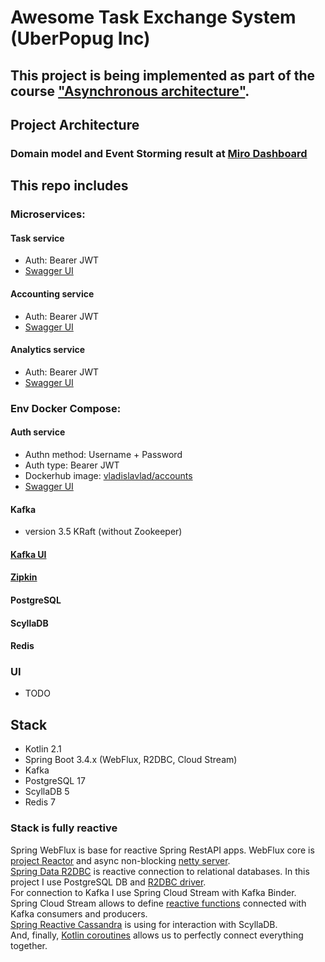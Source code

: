 # Awesome Task Exchange System (UberPopug Inc) 


## This project is being implemented as part of the course ["Asynchronous architecture"](https://education.borshev.com/architecture).

## Project Architecture
### Domain model and Event Storming result at [Miro Dashboard](https://miro.com/app/board/uXjVMO_RL2A=/)


## This repo includes 

### Microservices:
#### Task service
* Auth: Bearer JWT
* [Swagger UI](http://localhost:8081/swagger-ui.html)
#### Accounting service 
* Auth: Bearer JWT
* [Swagger UI](http://localhost:8082/swagger-ui.html)
#### Analytics service
* Auth: Bearer JWT
* [Swagger UI](http://localhost:8083/swagger-ui.html)

### Env Docker Compose:
#### Auth service
* Authn method: Username + Password
* Auth type: Bearer JWT
* Dockerhub image: [vladislavlad/accounts](https://hub.docker.com/repository/docker/vladislavlad/accounts)
* [Swagger UI](http://localhost:8080/swagger-ui.html)
#### Kafka
* version 3.5 KRaft (without Zookeeper) 
#### [Kafka UI](http://localhost:8090)
#### [Zipkin](http://localhost:9411)
#### PostgreSQL
#### ScyllaDB
#### Redis

### UI
* TODO


## Stack
* Kotlin 2.1
* Spring Boot 3.4.x (WebFlux, R2DBC, Cloud Stream)
* Kafka
* PostgreSQL 17
* ScyllaDB 5
* Redis 7

### Stack is fully reactive
Spring WebFlux is base for reactive Spring RestAPI apps. WebFlux core is [project Reactor](https://github.com/reactor/reactor-core) and async non-blocking [netty server](https://github.com/netty/netty).<br> 
[Spring Data R2DBC](https://github.com/spring-projects/spring-data-r2dbc) is reactive connection to relational databases. In this project I use PostgreSQL DB and [R2DBC driver](https://github.com/pgjdbc/r2dbc-postgresql).<br>
For connection to Kafka I use Spring Cloud Stream with Kafka Binder. Spring Cloud Stream allows to define [reactive functions](https://cloud.spring.io/spring-cloud-stream/spring-cloud-stream.html#_reactive_functions_support) connected with Kafka consumers and producers.<br> 
[Spring Reactive Cassandra](https://github.com/spring-projects/spring-data-cassandra/blob/main/src/main/asciidoc/reference/reactive-cassandra.adoc) is using for interaction with ScyllaDB.<br> 
And, finally, [Kotlin coroutines](https://github.com/Kotlin/kotlinx.coroutines/blob/master/reactive/kotlinx-coroutines-reactor/README.md) allows us to perfectly connect everything together.
